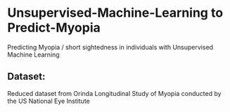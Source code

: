 # Unsupervised-Machine-Learning to Predict-Myopia
Predicting Myopia / short sightedness in individuals with Unsupervised Machine Learning 

## Dataset: 
Reduced dataset from Orinda Longitudinal Study of Myopia conducted by the US National Eye Institute
